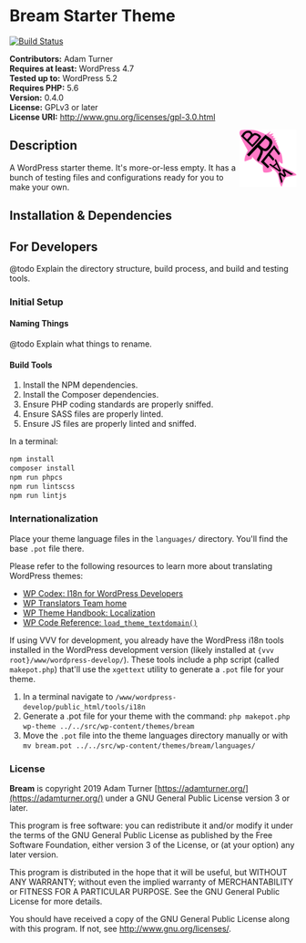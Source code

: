 # Bream Starter Theme

[![Build Status](https://travis-ci.org/admturner/bream?branch=master)](https://travis-ci.org/admturner/bream)

**Contributors:** Adam Turner  
**Requires at least:** WordPress 4.7  
**Tested up to:** WordPress 5.2  
**Requires PHP:** 5.6  
**Version:** 0.4.0  
**License:** GPLv3 or later  
**License URI:** http://www.gnu.org/licenses/gpl-3.0.html  

<img src="/assets/images/bream.svg" alt="Bream logo of a pink fish spelled with the word Bream." width="100" height="100" style="float:right;">

## Description

A WordPress starter theme. It's more-or-less empty. It has a bunch of testing files and configurations ready for you to make your own.

## Installation & Dependencies

## For Developers

@todo Explain the directory structure, build process, and build and testing tools.

### Initial Setup

#### Naming Things

@todo Explain what things to rename.

#### Build Tools

1. Install the NPM dependencies.
2. Install the Composer dependencies.
3. Ensure PHP coding standards are properly sniffed.
4. Ensure SASS files are properly linted.
5. Ensure JS files are properly linted and sniffed.

In a terminal:

~~~
npm install
composer install
npm run phpcs
npm run lintscss
npm run lintjs
~~~

### Internationalization

Place your theme language files in the `languages/` directory. You'll find the base `.pot` file there.

Please refer to the following resources to learn more about translating WordPress themes:

* [WP Codex: I18n for WordPress Developers](https://codex.wordpress.org/I18n_for_WordPress_Developers)
* [WP Translators Team home](https://make.wordpress.org/polyglots/teams/)
* [WP Theme Handbook: Localization](https://developer.wordpress.org/themes/functionality/localization/)
* [WP Code Reference: `load_theme_textdomain()`](https://developer.wordpress.org/reference/functions/load_theme_textdomain/)

If using VVV for development, you already have the WordPress i18n tools installed in the WordPress development version (likely installed at `{vvv root}/www/wordpress-develop/`). These tools include a php script (called `makepot.php`) that'll use the `xgettext` utility to generate a `.pot` file for your theme.

1. In a terminal navigate to `/www/wordpress-develop/public_html/tools/i18n`
2. Generate a .pot file for your theme with the command: `php makepot.php wp-theme ../../src/wp-content/themes/bream`
3. Move the `.pot` file into the theme languages directory manually or with `mv bream.pot ../../src/wp-content/themes/bream/languages/`

### License

**Bream** is copyright 2019 Adam Turner [https://adamturner.org/](https://adamturner.org/) under a GNU General Public License version 3 or later.

This program is free software: you can redistribute it and/or modify it under the terms of the GNU General Public License as published by the Free Software
Foundation, either version 3 of the License, or (at your option) any later version.

This program is distributed in the hope that it will be useful, but WITHOUT ANY WARRANTY; without even the implied warranty of MERCHANTABILITY or FITNESS FOR A
PARTICULAR PURPOSE. See the GNU General Public License for more details.

You should have received a copy of the GNU General Public License along with this program. If not, see <http://www.gnu.org/licenses/>.
